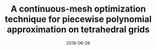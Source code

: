 ---
title: "A continuous-mesh optimization technique for piecewise polynomial approximation on tetrahedral grids"
collection: talks
type: "Talk"
permalink: /talks/2018-A-continuous-mesh-optimization-technique-for-piecewise-polynomial-approximation-on-tetrahedral-grids
date: 2018-06-26
venue: 'AIAA Aviation 2018'
location: "Atlanta, USA"
---